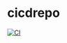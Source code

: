 # cicdrepo

[![CI](https://github.com/Zalymo/cicdrepo/actions/workflows/main.yml/badge.svg)](https://github.com/Zalymo/cicdrepo/actions/workflows/main.yml)
